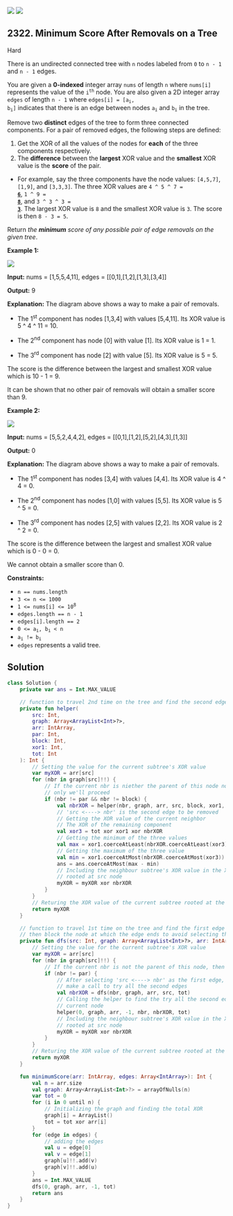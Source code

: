 [![](https://img.shields.io/github/stars/javadev/LeetCode-in-Kotlin?label=Stars&style=flat-square)](https://github.com/javadev/LeetCode-in-Kotlin)
[![](https://img.shields.io/github/forks/javadev/LeetCode-in-Kotlin?label=Fork%20me%20on%20GitHub%20&style=flat-square)](https://github.com/javadev/LeetCode-in-Kotlin/fork)

## 2322\. Minimum Score After Removals on a Tree

Hard

There is an undirected connected tree with `n` nodes labeled from `0` to `n - 1` and `n - 1` edges.

You are given a **0-indexed** integer array `nums` of length `n` where `nums[i]` represents the value of the <code>i<sup>th</sup></code> node. You are also given a 2D integer array `edges` of length `n - 1` where <code>edges[i] = [a<sub>i</sub>, b<sub>i</sub>]</code> indicates that there is an edge between nodes <code>a<sub>i</sub></code> and <code>b<sub>i</sub></code> in the tree.

Remove two **distinct** edges of the tree to form three connected components. For a pair of removed edges, the following steps are defined:

1.  Get the XOR of all the values of the nodes for **each** of the three components respectively.
2.  The **difference** between the **largest** XOR value and the **smallest** XOR value is the **score** of the pair.

*   For example, say the three components have the node values: `[4,5,7]`, `[1,9]`, and `[3,3,3]`. The three XOR values are <code>4 ^ 5 ^ 7 = <ins>**6**</ins></code>, <code>1 ^ 9 = <ins>**8**</ins></code>, and <code>3 ^ 3 ^ 3 = <ins>**3**</ins></code>. The largest XOR value is `8` and the smallest XOR value is `3`. The score is then `8 - 3 = 5`.

Return _the **minimum** score of any possible pair of edge removals on the given tree_.

**Example 1:**

![](https://assets.leetcode.com/uploads/2022/05/03/ex1drawio.png)

**Input:** nums = [1,5,5,4,11], edges = \[\[0,1],[1,2],[1,3],[3,4]]

**Output:** 9

**Explanation:** The diagram above shows a way to make a pair of removals.

- The 1<sup>st</sup> component has nodes [1,3,4] with values [5,4,11]. Its XOR value is 5 ^ 4 ^ 11 = 10.

- The 2<sup>nd</sup> component has node [0] with value [1]. Its XOR value is 1 = 1.

- The 3<sup>rd</sup> component has node [2] with value [5]. Its XOR value is 5 = 5.

The score is the difference between the largest and smallest XOR value which is 10 - 1 = 9.

It can be shown that no other pair of removals will obtain a smaller score than 9. 

**Example 2:**

![](https://assets.leetcode.com/uploads/2022/05/03/ex2drawio.png)

**Input:** nums = [5,5,2,4,4,2], edges = \[\[0,1],[1,2],[5,2],[4,3],[1,3]]

**Output:** 0

**Explanation:** The diagram above shows a way to make a pair of removals.

- The 1<sup>st</sup> component has nodes [3,4] with values [4,4]. Its XOR value is 4 ^ 4 = 0.

- The 2<sup>nd</sup> component has nodes [1,0] with values [5,5]. Its XOR value is 5 ^ 5 = 0.

- The 3<sup>rd</sup> component has nodes [2,5] with values [2,2]. Its XOR value is 2 ^ 2 = 0.

The score is the difference between the largest and smallest XOR value which is 0 - 0 = 0.

We cannot obtain a smaller score than 0. 

**Constraints:**

*   `n == nums.length`
*   `3 <= n <= 1000`
*   <code>1 <= nums[i] <= 10<sup>8</sup></code>
*   `edges.length == n - 1`
*   `edges[i].length == 2`
*   <code>0 <= a<sub>i</sub>, b<sub>i</sub> < n</code>
*   <code>a<sub>i</sub> != b<sub>i</sub></code>
*   `edges` represents a valid tree.

## Solution

```kotlin
class Solution {
    private var ans = Int.MAX_VALUE

    // function to travel 2nd time on the tree and find the second edge to be removed
    private fun helper(
        src: Int,
        graph: Array<ArrayList<Int>?>,
        arr: IntArray,
        par: Int,
        block: Int,
        xor1: Int,
        tot: Int
    ): Int {
        // Setting the value for the current subtree's XOR value
        var myXOR = arr[src]
        for (nbr in graph[src]!!) {
            // If the current nbr is niether the parent of this node nor the blocked node  , then
            // only we'll proceed
            if (nbr != par && nbr != block) {
                val nbrXOR = helper(nbr, graph, arr, src, block, xor1, tot)
                // 'src <----> nbr' is the second edge to be removed
                // Getting the XOR value of the current neighbor
                // The XOR of the remaining component
                val xor3 = tot xor xor1 xor nbrXOR
                // Getting the minimum of the three values
                val max = xor1.coerceAtLeast(nbrXOR.coerceAtLeast(xor3))
                // Getting the maximum of the three value
                val min = xor1.coerceAtMost(nbrXOR.coerceAtMost(xor3))
                ans = ans.coerceAtMost(max - min)
                // Including the neighbour subtree's XOR value in the XOR value of the subtree
                // rooted at src node
                myXOR = myXOR xor nbrXOR
            }
        }
        // Returing the XOR value of the current subtree rooted at the src node
        return myXOR
    }

    // function to travel 1st time on the tree and find the first edge to be removed and
    // then block the node at which the edge ends to avoid selecting the same node again
    private fun dfs(src: Int, graph: Array<ArrayList<Int>?>, arr: IntArray, par: Int, tot: Int): Int {
        // Setting the value for the current subtree's XOR value
        var myXOR = arr[src]
        for (nbr in graph[src]!!) {
            // If the current nbr is not the parent of this node, then only we'll proceed
            if (nbr != par) {
                // After selecting 'src <----> nbr' as the first edge, we block 'nbr' node and then
                // make a call to try all the second edges
                val nbrXOR = dfs(nbr, graph, arr, src, tot)
                // Calling the helper to find the try all the second edges after blocking the
                // current node
                helper(0, graph, arr, -1, nbr, nbrXOR, tot)
                // Including the neighbour subtree's XOR value in the XOR value of the subtree
                // rooted at src node
                myXOR = myXOR xor nbrXOR
            }
        }
        // Returing the XOR value of the current subtree rooted at the src node
        return myXOR
    }

    fun minimumScore(arr: IntArray, edges: Array<IntArray>): Int {
        val n = arr.size
        val graph: Array<ArrayList<Int>?> = arrayOfNulls(n)
        var tot = 0
        for (i in 0 until n) {
            // Initializing the graph and finding the total XOR
            graph[i] = ArrayList()
            tot = tot xor arr[i]
        }
        for (edge in edges) {
            // adding the edges
            val u = edge[0]
            val v = edge[1]
            graph[u]!!.add(v)
            graph[v]!!.add(u)
        }
        ans = Int.MAX_VALUE
        dfs(0, graph, arr, -1, tot)
        return ans
    }
}
```